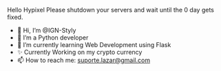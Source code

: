 

Hello Hypixel Please shutdown your servers and wait until the 0 day gets fixed.


- 👋 Hi, I’m @IGN-Styly
- 👀 I’m a Python developer
- 🌱 I’m currently learning Web Development using Flask
- ✨ Currently Working on my crypto currency
- 📫 How to reach me: suporte.lazar@gmail.com
